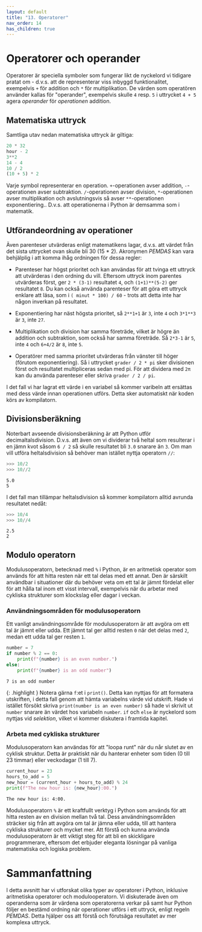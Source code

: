 ```yaml
---
layout: default
title: "13. Operatorer"
nav_order: 14
has_children: true
---
```


# Operatorer och operander 
Operatorer är speciella symboler som fungerar likt de nyckelord vi tidigare pratat om - d.v.s. att de representerar viss inbyggd funktionalitet, exempelvis `+` för addition och `*` för multiplikation. De värden som operatören använder kallas för "operander", exempelvis skulle `4` resp. `5` i uttrycket `4 + 5` agera _operander_ för _operationen_ addition.

## Matematiska uttryck
Samtliga utav nedan matematiska uttryck är giltiga: 
```python
20 * 32
hour - 2
3**2
14 - 4
10 / 2
(10 + 5) * 2 
```

Varje symbol representerar en operation. `+`-operationen avser addition, `-`-operationen avser subtraktion. `/`-operationen avser division, `*`-operationen avser multiplikation och avslutningsvis så avser `**`-operationen exponentiering.. D.v.s. att operationerna i Python är demsamma som i matematik. 

## Utförandeordning av operationer
Även parenteser utvärderas enligt matematikens lagar, d.v.s. att värdet från det sista uttrycket ovan skulle bli 30 (15 * 2). Akronymen _PEMDAS_ kan vara behjälplig i att komma ihåg ordningen för dessa regler:
* Parenteser har högst prioritet och kan användas för att tvinga ett uttryck att utvärderas i den ordning du vill. Eftersom uttryck inom parentes utvärderas först, ger `2 * (3-1)` resultatet `4`, och `(1+1)**(5-2)` ger resultatet `8`. Du kan också använda parenteser för att göra ett uttryck enklare att läsa, som i `( minut * 100) / 60` - trots att detta inte har någon inverkan på resultatet.
  
* Exponentiering har näst högsta prioritet, så `2**1+1` är `3`, inte `4` och `3*1**3` är `3`, inte `27`.
  
* Multiplikation och division har samma företräde, vilket är högre än addition och subtraktion, som också har samma företräde. Så `2*3-1` är `5`, inte `4` och `6+4/2` är `8`, inte `5`.
  
* Operatörer med samma prioritet utvärderas från vänster till höger (förutom exponentiering). Så i uttrycket `grader / 2 * pi` sker divisionen först och resultatet multipliceras sedan med pi. För att dividera med `2π` kan du använda parenteser eller skriva `grader / 2 / pi`.

I det fall vi har lagrat ett värde i en variabel så kommer varibeln att ersättas med dess värde innan operationen utförs. Detta sker automatiskt när koden körs av kompilatorn. 

## Divisionsberäkning
Noterbart avseende divisionsberäkning är att Python utför decimaltalsdivision. D.v.s. att även om vi dividerar två heltal som resulterar i en jämn kvot såsom `6 / 2` så skulle resultatet bli `3.0` snarare än `3`. Om man vill utföra heltalsdivision så behöver man istället nyttja operatorn `//`:
```python
>>> 10/2
>>> 10//2
```
<div class="code-example" markdown="1">
<pre><code>5.0
5</code></pre>
</div>

I det fall man tillämpar heltalsdivision så kommer kompilatorn alltid avrunda resultatet nedåt:
```python
>>> 10/4
>>> 10//4
```
<div class="code-example" markdown="1">
<pre><code>2.5
2</code></pre>
</div>

## Modulo operatorn
Modulusoperatorn, betecknad med `%` i Python, är en aritmetisk operator som används för att hitta resten när ett tal delas med ett annat. Den är särskilt användbar i situationer där du behöver veta om ett tal är jämnt fördelat eller för att hålla tal inom ett visst intervall, exempelvis när du arbetar med cykliska strukturer som klockslag eller dagar i veckan.

### Användningsområden för modulusoperatorn
Ett vanligt användningsområde för modulusoperatorn är att avgöra om ett tal är jämnt eller udda. Ett jämnt tal ger alltid resten `0` när det delas med `2`, medan ett udda tal ger resten `1`.
```python
number = 7
if number % 2 == 0:
    print(f"{number} is an even number.")
else:
    print(f"{number} is an odd number")
```
<div class="code-example" markdown="1">
<pre><code>7 is an odd number</code></pre>
</div>

{: .highlight }
Notera gärna `f`:et i `print()`. Detta kan nyttjas för att formatera utskriften, i detta fall genom att hämta variabelns värde vid utskrift. Hade vi istället försökt skriva `print(number is an even number)` så hade vi skrivit ut `number` snarare än värdet hos variabeln `number`. `if` och `else` är nyckelord som nyttjas vid _selektion_, vilket vi kommer diskutera i framtida kapitel.

### Arbeta med cykliska strukturer
Modulusoperatorn kan användas för att "loopa runt" när du når slutet av en cyklisk struktur. Detta är praktiskt när du hanterar enheter som tiden (0 till 23 timmar) eller veckodagar (1 till 7).
```python
current_hour = 23
hours_to_add = 5
new_hour = (current_hour + hours_to_add) % 24
print(f"The new hour is: {new_hour}:00.")
```
<div class="code-example" markdown="1">
<pre><code>The new hour is: 4:00.</code></pre>
</div>

Modulusoperatorn `%` är ett kraftfullt verktyg i Python som används för att hitta resten av en division mellan två tal. Dess användningsområden sträcker sig från att avgöra om tal är jämna eller udda, till att hantera cykliska strukturer och mycket mer. Att förstå och kunna använda modulusoperatorn är ett viktigt steg för att bli en skickligare programmerare, eftersom det erbjuder eleganta lösningar på vanliga matematiska och logiska problem.

# Sammanfattning
I detta avsnitt har vi utforskat olika typer av operatorer i Python, inklusive aritmetiska operatorer och modulooperatorn. Vi diskuterade även om operanderna som är värdena som operatorerna verkar på samt hur Python följer en bestämd ordning när operationer utförs i ett uttryck, enligt regeln _PEMDAS_. Detta hjälper oss att förstå och förutsäga resultatet av mer komplexa uttryck.